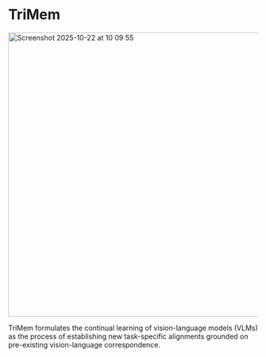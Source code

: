 # TriMem
<img width="942" height="572" alt="Screenshot 2025-10-22 at 10 09 55" src="https://github.com/user-attachments/assets/faa47566-f43e-454f-990a-a6403eed7c30" />

TriMem formulates the continual learning of vision-language models (VLMs) as the process of establishing new task-specific alignments grounded on pre-existing vision-language correspondence. 

